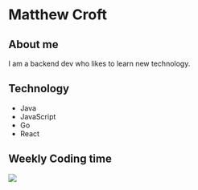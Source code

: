 # Matthew Croft

## About me
I am a backend dev who likes to learn new technology. 

## Technology
- Java
- JavaScript
- Go
- React

## Weekly Coding time
<!--START_SECTION:waka-->
<img src="https://github-readme-stats.vercel.app/api/wakatime/?&USERNAME&layout=compact&&theme=default&link=https://www.github.com/matthewcroft/">
<!--END_SECTION:waka-->
